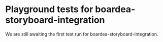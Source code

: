 # Playground tests for boardea-storyboard-integration
We are still awaiting the first test run for boardea-storyboard-integration.

